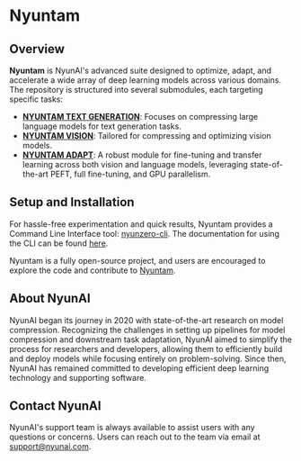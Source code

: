 # Nyuntam

## Overview

**Nyuntam** is NyunAI's advanced suite designed to optimize, adapt, and accelerate a wide array of deep learning models across various domains. The repository is structured into several submodules, each targeting specific tasks:

- **[NYUNTAM TEXT GENERATION](./nyuntam_text_generation/index.md)**: Focuses on compressing large language models for text generation tasks.
- **[NYUNTAM VISION](./nyuntam_vision/index.md)**: Tailored for compressing and optimizing vision models.
- **[NYUNTAM ADAPT](./nyuntam_adapt/index.md)**: A robust module for fine-tuning and transfer learning across both vision and language models, leveraging state-of-the-art PEFT, full fine-tuning, and GPU parallelism.

## Setup and Installation

For hassle-free experimentation and quick results, Nyuntam provides a Command Line Interface tool: [nyunzero-cli](https://github.com/nyunAI/nyunzero-cli). The documentation for using the CLI can be found [here](./nyunzero_cli.md).

Nyuntam is a fully open-source project, and users are encouraged to explore the code and contribute to [Nyuntam](https://github.com/nyunAI/nyuntam).

## About NyunAI

NyunAI began its journey in 2020 with state-of-the-art research on model compression. Recognizing the challenges in setting up pipelines for model compression and downstream task adaptation, NyunAI aimed to simplify the process for researchers and developers, allowing them to efficiently build and deploy models while focusing entirely on problem-solving. Since then, NyunAI has remained committed to developing efficient deep learning technology and supporting software.

## Contact NyunAI

NyunAI's support team is always available to assist users with any questions or concerns. Users can reach out to the team via email at [support@nyunai.com](mailto:support@nyunai.com).
